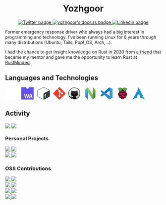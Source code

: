 <h1 align="center">Yozhgoor</h1>

<div id="badges" align="center">
  <a href="https://twitter.com/yozhgoor">
    <img
      src="https://img.shields.io/badge/Twitter-blue?style=for-the-badge&logo=twitter&logoColor=white"
      alt="Twitter badge"
    />
  </a>
  <a href="https://yozhgoor.github.io">
    <img
      src="https://shields.io/badge/docs.rs-blue?style=for-the-badge&logo=ReadtheDocs&logoColor=white"
      alt="yozhgoor's docs.rs badge"
    />
  </a>
  <a href="https://www.linkedin.com/in/yohan-boogaert-1a71a7230">
    <img
      src="https://img.shields.io/badge/LinkedIn-blue?style=for-the-badge&logo=linkedin&logoColor=white"
      alt="Linkedin badge"
    />
  </a>
</div>

Former emergency response driver who always had a big interest in programming
and technology. I've been running Linux for 6 years through many distributions
(Ubuntu, Tails, Pop!\_OS, Arch,...).

I had the chance to get insight knowledge on Rust in 2020 from
[a friend](https://github.com/cecton) that became my mentor and gave me the
opportunity to learn Rust at [RustMinded](https://github.com/rustminded).

## Languages and Technologies

<div>
  <a href="https://www.rust-lang.org/">
    <img
        src="img/rust.svg"
        title="Rust"
        alt="Rust Programming Language icon"
        width="40"
        height="40"
    />
  </a>&nbsp;
  <a href="https://webassembly.org/">
    <img
      src="img/web-assembly.svg"
      title="WebAssembly"
      alt="WebAssembly icon"
      width="40"
      height="40"
    />
  </a>&nbsp;
  <a href="https://www.gnu.org/software/bash/">
    <img
      src="img/bash.svg"
      title="Bash"
      alt="Bash icon"
      width="40"
      height="40"
    />
  </a>&nbsp;
  <a href="https://git-scm.com/">
    <img
      src="img/git.svg"
      title="Git"
      alt="Git icon"
      width="40"
      height="40"
    />&nbsp;
  <a href="https://github.com/">
    <img
      src="img/github.svg"
      title="GitHub"
      alt="GitHub icon"
      width="40"
      height="40"
    />
  </a>&nbsp;
  <a href="https://neovim.io/">
    <img
      src="img/neovim.svg"
      title="Neovim"
      alt="Neovim icon"
      width="40"
      height="40"
    />
  </a>&nbsp;
  <a href="https://code.visualstudio.com/">
    <img
      src="img/vscode.svg"
      title="VS Code"
      alt="VS Code icon"
      width="40"
      height="40"
    />
  </a>&nbsp;
  <a href="https://www.raspberrypi.org/">
    <img
      src="img/raspberry-pi.svg"
      title="Raspberry Pi"
      alt="Raspberry Pi icon"
      width="40"
      height="40"
    />
  </a>&nbsp;

  <a href="https://archlinux.org/">
    <img
      src="img/arch-linux.svg"
      title="Arch Linux"
      alt="Arch Linux icon"
      width="40"
      height="40"
    />
  </a>&nbsp;
</div>

## Activity

<div>
  <img
    align="center"
    src="https://github-readme-stats.vercel.app/api/top-langs/?username=yozhgoor&theme=codeSTACKr&title_color=57a5fd&hide=css,html"
  >
  <img
    align="center"
    src="https://github-readme-stats.vercel.app/api?username=yozhgoor&count_private=true&show_icons=true&include_all_commits=true&hide_rank=true&hide_title=true&hide=issues&theme=codeSTACKr&icon_color=6a727b"
  >
</div>

### Personal Projects

<div>
  <a href="https://github.com/yozhgoor/cargo-temp">
    <img
      src="https://github-readme-stats.vercel.app/api/pin/?username=yozhgoor&repo=cargo-temp&theme=codeSTACKr&title_color=57a5fd&icon_color=6a727b"
    >
  </a>
  <a href="https://github.com/Yozhgoor/yewprint-playground">
   <img
      src="https://github-readme-stats.vercel.app/api/pin/?username=yozhgoor&repo=yewprint-playground&theme=codeSTACKr&title_color=57a5fd&icon_color=6a727b"
    />
  </a>
</div>

<div>
  <a href="https://github.com/yozhgoor/createprocessw">
    <img
      src="https://github-readme-stats.vercel.app/api/pin/?username=yozhgoor&repo=CreateProcessW&theme=codeSTACKr&title_color=57a5fd&icon_color=6a727b"
    >
  </a>
  <a href="https://github.com/yozhgoor/tui-do">
    <img
      src="https://github-readme-stats.vercel.app/api/pin/?username=yozhgoor&repo=tui-do&theme=codeSTACKr&title_color=57a5fd&icon_color=6a727b"
    />
  </a>
</div>

### OSS Contributions

<div>
  <a href="https://github.com/rustminded/xtask-wasm">
    <img
      src="https://github-readme-stats.vercel.app/api/pin/?username=rustminded&repo=xtask-wasm&show_owner=true&theme=codeSTACKr&title_color=57a5fd&icon_color=6a727b"
    />
  </a>
  <a href="https://github.com/rustminded/xtask-watch">
    <img
      src="https://github-readme-stats.vercel.app/api/pin/?username=rustminded&repo=xtask-watch&show_owner=true&theme=codeSTACKr&title_color=57a5fd&icon_color=6a727b"
    />
  </a>
</div>

<div>
  <a href="https://github.com/yewprint/yewprint">
    <img
      src="https://github-readme-stats.vercel.app/api/pin/?username=yewprint&repo=yewprint&show_owner=true&theme=codeSTACKr&title_color=57a5fd&icon_color=6a727b"
    />
  </a>
  <a href="https://github.com/iomentum/cargo-breaking">
    <img
      src="https://github-readme-stats.vercel.app/api/pin/?username=iomentum&repo=cargo-breaking&show_owner=true&theme=codeSTACKr&title_color=57a5fd&icon_color=6a727b"
    />
  </a>
</div>

<div>
  <a href="https://github.com/chronotope/chrono">
    <img
      src="https://github-readme-stats.vercel.app/api/pin/?username=chronotope&repo=chrono&show_owner=true&theme=codeSTACKr&title_color=57a5fd&icon_color=6a727b"
    />
  </a>
  <a href="https://github.com/cargo-generate/cargo-generate">
    <img
      src="https://github-readme-stats.vercel.app/api/pin/?username=cargo-generate&repo=cargo-generate&show_owner=true&theme=codeSTACKr&title_color=57a5fd&icon_color=6a727b"
    />
  </a>
</div>
  
<div>
  <a href="https://github.com/IMI-eRnD-Be/wasm-run">
    <img
      src="https://github-readme-stats.vercel.app/api/pin/?username=IMI-eRnD-Be&repo=wasm-run&show_owner=true&theme=codeSTACKr&title_color=57a5fd&icon_color=6a727b"
    />
  </a>
  <a href="https://github.com/BigBoySystems/third-i-frontend">
    <img
      src="https://github-readme-stats.vercel.app/api/pin/?username=BigBoySystems&repo=third-i-frontend&show_owner=true&theme=codeSTACKr&title_color=57a5fd&icon_color=6a727b"
    />
  </a>
</div>
